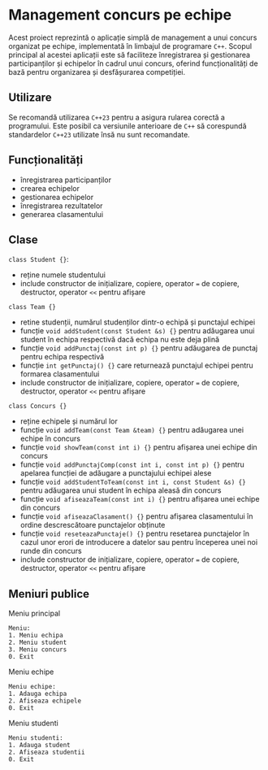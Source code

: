# Management concurs pe echipe

Acest proiect reprezintă o aplicație simplă de management a unui concurs organizat pe echipe, implementată în limbajul de programare `C++`. Scopul principal al acestei aplicații este să faciliteze înregistrarea și gestionarea participanților și echipelor în cadrul unui concurs, oferind funcționalități de bază pentru organizarea și desfășurarea competiției.

## Utilizare

Se recomandă utilizarea `C++23` pentru a asigura rularea corectă a programului. Este posibil ca versiunile anterioare de `C++` să corespundă standardelor `C++23` utilizate însă nu sunt recomandate.

## Funcționalități

- înregistrarea participanților
- crearea echipelor
- gestionarea echipelor
- înregistrarea rezultatelor
- generarea clasamentului

## Clase

`class Student {}`:

- reține numele studentului
- include constructor de inițializare, copiere, operator `=` de copiere, destructor, operator `<<` pentru afișare

`class Team {}`

- retine studenții, numărul studenților dintr-o echipă și punctajul echipei
- funcție `void addStudent(const Student &s) {}` pentru adăugarea unui student în echipa respectivă dacă echipa nu este deja plină
- funcție `void addPunctaj(const int p) {}` pentru adăugarea de punctaj pentru echipa respectivă
- funcție `int getPunctaj() {}` care returnează punctajul echipei pentru formarea clasamentului
- include constructor de inițializare, copiere, operator `=` de copiere, destructor, operator `<<` pentru afișare

`class Concurs {}`

- reține echipele și numărul lor
- funcție `void addTeam(const Team &team) {}` pentru adăugarea unei echipe în concurs
- funcție `void showTeam(const int i) {}` pentru afișarea unei echipe din concurs
- funcție `void addPunctajComp(const int i, const int p) {}` pentru apelarea funcției de adăugare a punctajului echipei alese
- funcție `void addStudentToTeam(const int i, const Student &s) {}` pentru adăugarea unui student în echipa aleasă din concurs
- funcție `void afiseazaTeam(const int i) {}` pentru afișarea unei echipe din concurs
- funcție `void afiseazaClasament() {}` pentru afișarea clasamentului în ordine descrescătoare punctajelor obținute
- funcție `void reseteazaPunctaje() {}` pentru resetarea punctajelor în cazul unor erori de introducere a datelor sau pentru începerea unei noi runde din concurs
- include constructor de inițializare, copiere, operator `=` de copiere, destructor, operator `<<` pentru afișare

## Meniuri publice

Meniu principal

```
Meniu:
1. Meniu echipa
2. Meniu student
3. Meniu concurs
0. Exit
```

Meniu echipe

```
Meniu echipe:
1. Adauga echipa
2. Afiseaza echipele
0. Exit
```

Meniu studenti

```
Meniu studenti:
1. Adauga student
2. Afiseaza studentii
0. Exit
```

